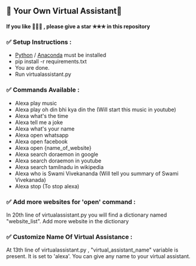 <h2>💠 Your Own Virtual Assistant💠</h2>
<h4>If you like 💚💚💚 , please give a star ✯✯✯ in this repository</h4>
<h3>✅ Setup Instructions : </h3>
<ul>
<li><a href="https://www.python.org/downloads/" target="_blank">Python</a> / <a href="https://www.anaconda.com/products/individual" target="_blank">Anaconda</a> must be installed</li>
<li>pip install -r requirements.txt</li>
<li>You are done.</li>
<li>Run virtualassistant.py</li>
</ul>

<h3>✅ Commands Available : </h3>
<ul>
<li>Alexa play music</li>
<li>Alexa play oh din bhi kya din the (Will start this music in youtube)</li>
<li>Alexa what's the time</li>
<li>Alexa tell me a joke</li>
<li>Alexa what's your name</li>
<li>Alexa open whatsapp</li>
<li>Alexa open facebook</li>
<li>Alexa open {name_of_website}</li>
<li>Alexa search doraemon in google</li>
<li>Alexa search doraemon in youtube</li>
<li>Alexa search tamilnadu in wikipedia</li>
<li>Alexa who is Swami Vivekananda (Will tell you summary of Swami Vivekanada)</li>
<li>Alexa stop (To stop alexa)</li>
</ul>

<h3>✅ Add more websites for 'open' command :</h3>
<p>In 20th line of virtualassistant.py you will find a dictionary named "website_list". Add more website in the dictionary</p>

<h3>✅ Customize Name Of Virtual Assistance :</h3>
<p>At 13th line of virtualassistant.py , "virtual_assistant_name" variable is present. It is set to 'alexa'. You can give any name to your virtual assistant.</p>
